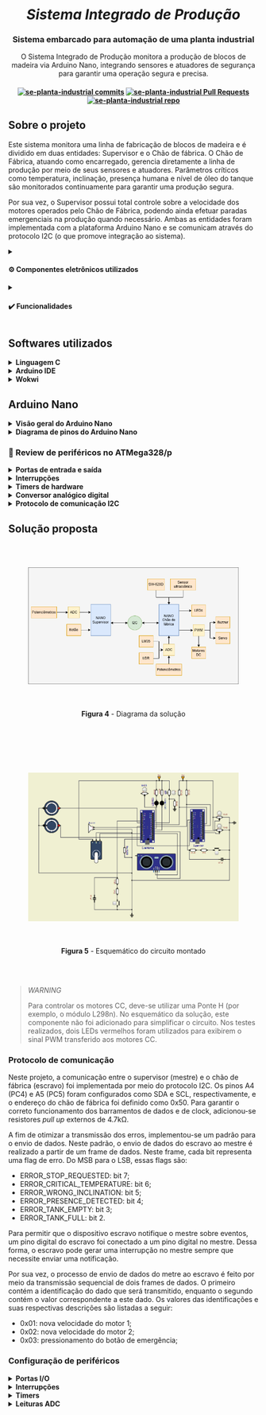 <h1 align="center"><i>Sistema Integrado de Produção</i></h1>

<h3 align="center">Sistema embarcado para automação de uma planta industrial</h3>

<p align="center">O Sistema Integrado de Produção monitora a produção de blocos de madeira via Arduino Nano, integrando sensores e atuadores
de segurança para garantir uma operação segura e precisa.</p>

<h4 align="center">
<a href="https://github.com/camilaqPereira/se-planta-industrial/commits"> <img alt="se-planta-industrial commits" 
										  src="https://img.shields.io/github/last-commit/camilaqPereira/se-planta-industrial"></a>
<a href="https://github.com/camilaqPereira/se-planta-industrial/pulls"> <img alt="se-planta-industrial Pull Requests" 
										  src="https://img.shields.io/github/issues-pr/camilaqPereira/se-planta-industrial">
</a>
<a href="https://github.com/camilaqPereira/se-planta-industrial"><img alt="se-planta-industrial repo" 
								   src="https://img.shields.io/github/created-at/camilaqPereira/se-planta-industrial">
</a>
</h4>

## Sobre o projeto

Este sistema monitora uma linha de fabricação de blocos de madeira e é dividido em duas entidades: Supervisor e o Chão de fábrica. O Chão de Fábrica, atuando como encarregado, gerencia 
diretamente a linha de produção por meio de seus sensores e atuadores. Parâmetros críticos como temperatura, inclinação, presença humana e nível de óleo do tanque são monitorados continuamente para garantir uma produção segura. 

Por sua vez, o Supervisor possui total controle sobre a velocidade dos motores operados pelo Chão de Fábrica, podendo ainda efetuar paradas emergenciais na produção quando necessário. 
Ambas as entidades foram implementada com a plataforma Arduino Nano e se comunicam através do protocolo I2C (o que promove integração ao sistema).
<details>
  <summary>
    <h4> ⚙️ Componentes eletrônicos utilizados </h4>  
</summary>
  
- 2 potênciometros de 10K;
- 2 _pushbuttons_;
- 1 sensor de temperatura LM35;
- 1 buzzer passivo
- 1 LED verde;
- 1 LED vermelho;
- 1 sensor de inclinação SW-520D;
- 1 servo motor;
- 2 motores CC;
- 2 displays de 7 segmentos;
- 1 LDR;
- 1 sensor ultrassônico HC-SR04;

</details>
<details>
  <summary> 
    <h4> ✔️ Funcionalidades </h4></summary>

  #### Supervisor
  - Botão de parada: interrupção e/ou retomada da produção a qualquer momento;
  - Controle da velocidade dos motores por meio de potenciômetros;
  - (**NÃO FUNCIONAL**) Atualização periódica do status da produção via monitor serial: a cada 3 segundos, as seguintes informações são exibidas no monitor
      - Status do Sensor de Temperatura
      - Status do Sensor de Inclinação
      - Status do Sensor de Presença
      - Status do Nível Tanque de Óleo
      - Status da produção
      - Velocidade dos motores
      - Quantidade de blocos cortados
  
  #### Chão de fábrica
  - Botão de parada: interrupção e/ou retomada da produção a qualquer momento;
  - Controle de motores CC para cortes verticais e horizontais (100 rotações = 5cm de madeira cortados);
  - Corte de blocos de madeira no tamanho 10cm x 25cm;
  - Contagem da quantidade de blocos cortados (**NÃO FUNCIONAL**);
  - Monitoramento da temperatura do sistema: faixa de operação 10°C a 40°C;
  - Monitoramento da orientação da madeira;
  - Monitoramento da prensença humana em torno da esteira;
  - Monitoramento do nível de óleo no tanque;
  - Notificação no monitor serial em caso de erros;
  - Notificação do supervisor via I2C em caso de erro.

  A descrição completa dos requisitos funcionais do sistema pode ser encontrada [aqui](https://github.com/camilaqPereira/se-planta-industrial/blob/f7c380d73aa0089b55bcd2929ed84c8df9953db7/docs/problema2-planta-industrial.pdf).
</details>


## Softwares utilizados
<details><summary><b>Linguagem C</b></summary>

### Linguagem C

É uma linguagem de programação de propósito geral que combina abstrações e controles de baixo nível sobre o hardware resultando em ganho de eficiência. O software criado em 1970 por 
Dennis Ritchie é estreitamente associada ao sistema operacional UNIX, uma vez que as versões desse sistema foram escritas em linguagem C. Além disso, a sintaxe simples e a alta 
portabilidade desta linguagem entre dispositivos contribui para seu amplo uso em sistemas embarcados de recursos limitados.

</details>

<details><summary><b>Arduino IDE</b></summary>

### Arduino IDE
O [Arduino IDE](https://docs.arduino.cc/software/ide/) é um software de código aberto destinado a implementação, compilação e _upload_ de códigos em placas Arduino. Esta plataforma disponibiliza uma ampla
biblioteca de funções pré-definidas que simplificam o desenvolvimento de projetos, tornando-o ideal para iniciantes e desenvolvedores experientes experientes.
</details>

<details><summary><b>Wokwi</b></summary>

### Wokwi
O [Wokwi](https://wokwi.com/) é um simulador de eletrônica online que permite projetar, testar e depurar projetos de hardware e software em um ambiente virtual. Este simulador disponiliza
placas populares como Raspberry Pi Pico/W, Arduino e ESP32, além componentes eletrônicos e recursos avançados como analisador lógico e simulação de Wifi.

</details>

## Arduino Nano

<details><summary><b>Visão geral do Arduino Nano</b></summary>

### Visão geral do Arduino Nano

Baseado no microcontrolador ATMega328p, o Arduino Nano (Figura 1) é uma placa de desenvolvimento compacta, versátil e compatível com prototipação em protoboards. Dentre suas 
características, destacam-se:
- clock de 16MHz;
- 14 pinos digitais de entrada e saída;
- 6 saídas PWM;
- 8 saídas analógicas;
- Comunicação serial, SPI e I2C;
- Processador de 8 bits;
- 32 registradores de propósito geral de 8 bits.

As informações de configuração dos registradores pode ser encontrada no [datasheet do microcontrolador ATMega328p](https://www.alldatasheet.com/datasheet-pdf/view/1425005/MICROCHIP/ATMEGA328P.html)

<div align="center">
  <figure>  
    <img src="docs/nano.png" width="600px">
    <figcaption>
      <p align="center"> 

[**Figura 1** - Arduino Nano](https://docs.arduino.cc/hardware/nano/)

</p>
    </figcaption>
  </figure>
</div>

</details>

<details><summary><b>Diagrama de pinos do Arduino Nano</b></summary>

### Diagrama de pinos do Arduino Nano

Figura 2 apresenta o diagrama de pinos do Arduino Nano.

<div align="center">
  <figure>  
    <img src="docs/nano-pinout.png" width="600px">
    <figcaption>
      <p align="center"> 

[**Figura 2** - Diagrama de pinos do Arduino Nano](https://docs.arduino.cc/hardware/nano/)

</p>
    </figcaption>
  </figure>
</div>


</details>

### 📖 Review de periféricos no ATMega328/p

<details><summary><b>Portas de entrada e saída</b></summary>

### Portas de entrada e saída

O ATMega328/p possui três conjuntos de portas I/O: PORTB (PB7, ..., PB0), PORTC (PC7, ..., PC0) e PORTD (PD7, ..., PD0). Cada um destes pinos podem ser lidos, modificados ou escritos individualmente. Os registradores para controle das portas de entrada e saída são:
- PORTx: registrador de dados usado para escrita nos pinos;
- DDRx: registrador de direção usado para definir a direção dos pinos (entrada ou saída);
- PINx: registrador de entrada usado leitura do conteúdo dos pinos.

> _NOTE_
>
> Todos os pinos do ATMega328/p possuem resistores _pull up_ internos, além de diodos de proteção entre o Vcc e o ground e uma capacitância de 10 pF.


</details>

<details><summary><b>Interrupções</b></summary>

### Interrupções
As interrupções no ATMega328p são:

- _vetoradas_: as rotinas de tratamento das interrupções possuem endereço fixo;

- _mascaráveis_: podem ser habilitadas individualmente;

- desabilitadas durante a execução da rotina de tratamento de uma interrupção disparada anterior.

Todos os pinos podem gerar interrupções por mudança de nível lógico (PCINT0...23). No entanto, apenas os pinos INT0 e INT1 geram interrupções externas para
nível lógico baixo, nível lógico alto, mudança de nível lógico, borda de descida ou borda de subida.

> _NOTE_
>
> O ATMega328/p possui um bit de controle para habilitação de todas as interrupções: bit 1 do SREG.

</details>

<details><summary><b>Timers de hardware</b></summary>

### Timers de hardware

O microcontrolador ATMega328/p é equipado com três temporizadores de hardware: TIMER0, TIMER1 E TIMER2. Estes timers são amplamente empregados em contagens 
simples, contagens de eventos externos, geração de sinais PWM (2 canais por timer) e geração de frequência. Cada um dos contadores possui um divisor de clock de até
10 bits, permitindo um controle preciso das temporizações.

TIMER0 e TIMER2 são temporizadores de 8 bits que apresentam quatro modos de operação. São eles:
- Modo nomal: o temporizador conta continuamente de forma crescente de 0 a 255;
- Modo CTC (_clear timer on compare_): o temporizador é zerado quando o contador atinge o valor TOP configurado (OCRxA);
- Modo PWM rápido: geração de um sinal PWM de alta frequência. O timer conta de 0 a TOP. A saída pode ser não-invertida (OCxA limpo na igualdade de comparação) ou invertida (OCxA
ativo na igualdade de comparação);
- Modo PWM com fase corrigida: permite o ajuste da fase do sinal PWM. Baseia-se na contagem crescente e decrescente do contador, e é mais lento e preciso que o modo PWM rápido.

TIMER1 é um temporizador de 16 bits que permite a utilização tanto de um clock interno como de um clock externo para a contagem. Além dos modos de operação já citados, TIMER1 pode operar também no modo PWM com correção de fase e frequência. Neste modo, o pulso sempre é simétrico ao ponto médio do período.


> _NOTE_
>
> O TIMER2 permite o uso de um clock independente (externo) para a contagem precisa de 1s. 
</details>


<details><summary><b>Conversor analógico digital</b></summary>

### Conversor analógico digital

Os valores analógicos são grandezas que variam continuamente dentro de um intervalo. Para realizar o processamento destas grandezas em sistemas digitais, é necessário mapear o valor 
analógico real para um valor discreto com resolução compatível com o microcontrolador usado. Este mapeamento ocorre por meio da amostragem e quantização do sinal analógico. Neste 
contexto, os conversores AD são utilizados para conversão das grandezas analógicas. 

No ATMega328p, o ADC apresenta uma resolução de 10 bits e um tempo de conversão de 13 a 260 us. Este periférico integra seis canais multiplexados, permitindo a leitura de diferentes entradas analógicas. Além disso,  ADC opera em dois modos distintos: modo simples para conversões únicas ou modo contínuo para leitura constante de dados.

</details>

<details><summary><b>Protocolo de comunicação I2C</b></summary>

### Protocolo de comunicação I2C

O protocolo I2C permite a comunicação entre mestres e escravos por meio de dois barramentos: barramento de dados serial (SDA) que transporta endereços, dados e controle; e o barramento 
de clock serial (SCL) que sicroniza o transmissor e receptor durante a comunicação. 

Os dispositivos são classificados em mestres ou escravos. Os mestres geram os sinais de clock e iniciam a transmissão. Por sua vez, os escravos recebem e executam os comandos dos escravos. Cada escravo possui um endereço de identificação. Figura 3 apresenta um exemplo de uma interface I2C em um sistema embarcado.


<div align="center">
  <figure>  
    <img src="docs/i2c.png" width="600px">
    <figcaption>
      <p align="center"> 

[**Figura 3** -Exemplo de barramento I2C em um sistema embarcado](https://www.ti.com/lit/an/slva704/slva704.pdf)

</p>
    </figcaption>
  </figure>
</div>

No microcontrolador ATMega328/p, a interface I2C, chamada de TWI (_Two Wire Serial Interface_), utiliza um endereçamento de 7 bits e suporta uma velocidade de até 400 kHz na transferência de dados. É fundamental que os pinos de SDA e SCL sejam conectados a resistores _pull up_ para garantr uma transmissão estável. 

> _TIP_
> 
> Para saber mais sobre o protocolo I2C acesse [Understanding I2C Bus | Texas Instruments](https://www.ti.com/lit/an/slva704/slva704.pdf).

</details>

## Solução proposta

<div align="center">
  <figure>  
    <img src="docs/diagrama.png">
    <figcaption>
      <p align="center"> 

**Figura 4** - Diagrama da solução

</p>
    </figcaption>
  </figure>
</div>

<div align="center">
  <figure>  
    <img src="docs/schematic.png">
    <figcaption>
      <p align="center"> 

**Figura 5** - Esquemático do circuito montado

</p>
    </figcaption>
  </figure>
</div>

> _WARNING_
>
> Para controlar os motores CC, deve-se utilizar uma Ponte H (por exemplo, o módulo L298n). No esquemático da solução, este componente não foi adicionado para simplificar o circuito.
> Nos testes realizados, dois LEDs vermelhos foram utilizados para exibirem o sinal PWM transferido aos motores CC.

### Protocolo de comunicação

Neste projeto, a comunicação entre o supervisor (mestre) e o chão de fábrica (escravo) foi implementada por meio do protocolo I2C. Os pinos A4 (PC4) e A5 (PC5) foram configurados como SDA e SCL, respectivamente, e o endereço do chão de fábrica foi definido como 0x50. Para garantir o correto funcionamento dos barramentos de dados e de clock, adicionou-se resistores _pull up_ externos de 4.7kΩ.

A fim de otimizar a transmissão dos erros, implementou-se um padrão para o envio de dados. Neste padrão, o envio de dados do escravo ao mestre é realizado a partir de um frame de dados. Neste frame, cada bit representa uma flag de erro. Do MSB para o LSB, essas flags são:
- ERROR_STOP_REQUESTED: bit 7;
- ERROR_CRITICAL_TEMPERATURE: bit 6;
- ERROR_WRONG_INCLINATION: bit 5;
- ERROR_PRESENCE_DETECTED: bit 4;
- ERROR_TANK_EMPTY: bit 3;
- ERROR_TANK_FULL: bit 2.

Para permitir que o dispositivo escravo notifique o mestre sobre eventos, um pino digital do escravo foi conectado a um pino digital no mestre. Dessa forma, o escravo 
pode gerar uma interrupção no mestre sempre que necessite enviar uma notificação.

Por sua vez, o processo de envio de dados do metre ao escravo é feito por meio da transmissão sequencial de dois frames de dados. O primeiro contém a identificação do dado que será transmitido, enquanto o segundo contém o valor 
correspondente a este dado. Os valores das identificações e suas respectivas descrições são listadas a seguir:
- 0x01: nova velocidade do motor 1;
- 0x02: nova velocidade do motor 2;
- 0x03: pressionamento do botão de emergência;

### Configuração de periféricos

<details><summary><b>Portas I/O</b></summary>

#### Portas I/O

Tabela 1 e Tabela 2 listam, respectivamente, as portas I/O utilizadas (e suas configurações) pelo chão de fábrica e supervisor.

| Pino | Direção | Descrição |
| :---: | :---: | :---: |
| PD5 | Saída digital | Mestre: utilizado para solicitar ao mestre que inicie uma comunicação no modo leitura |
| PB3 | Saída PWM | Motor CC 1 |
| PD3 | Saída PWM | Motor CC 2 |
| A7 | Entrada analógica | LM35 |
| A6 | Entrada analógica | LDR |
| PC2 | Saída digital | Led verde |
| PC3 | Saída digital | Led vermelho |
| PD6 | Saída PWM | Buzzer passivo |
| PB4 | Entrada digital | SW-520D |
| PD2 | Entrada digital | Botão |
| PB1 | Saída PWM | Servo motor |
| PC0 | Saída digital | Trigger para HC-SR04 |
| PC1 | Entrada digital | Echo para HC-SR04 |

<p>Tabela 1: Portas I/O usadas pelo chão de fábrica e suas respectivas configurações</p>

| Pino | Direção | Descrição |
| :---: | :---: | :---: |
| A0 | Entrada analógica | Potênciometro |
| A1 | Entrada analógica | Potênciometro |
| PD2 | Entrada digital | Botão |

<p>Tabela 2: Portas I/O usadas pelo supervisor e suas respectivas configurações</p>


</details>
<details><summary><b>Interrupções</b></summary>

#### Interrupções
- Chão de fábrica:
	- INT0: utilizado para realizar a leitura do botão. Esta interrupção foi configurada para disparar na borda de descida;
	- TIMER2_OVF: a interrupção no estouro do timer 2 foi ativada para realizar a leitura multiplexada ADC e leitura do sensor SW-520D de forma periódica;
	- ADC: a leitura ADC por interrupção foi ativada. Os canais ADC usadosno projeto são intercalados;
	- TWI: a comunicação TWI foi implementada por meio de interrupções.
- Supervisor:
  	- TIMER0_OVF: a interrupção no estouro do timer 0 foi ativada para realizar a leitura multiplexada ADC de forma periódica;
  	- ADC: a leitura ADC por interrupção foi ativada. Os canais ADC usadosno projeto são intercalados;
	- TWI: a comunicação TWI foi implementada por meio de interrupções.

</details>

<details><summary><b>Timers</b></summary>

#### Timers
- Chão de fábrica:
	- TIMER0: utilizado para o controle do buzzer passivo. Este timer foi configurado para o modo PWM rápido com prescaler igual a 8.
	- TIMER1: utilizado para o controle do servo motor e leitura do sensor ultrassônico. Este timer foi configurado para o modo PWM rápido com prescaler igual a 8. O ICR1 foi
 definido em 39999, produzindo um sinal com período de aproximadamente 20 ms. 
	- TIMER2: utilizado para o controle dos motores CC. Este timer foi configurado para o modoPWM com fase corrigida com prescaler de 8.
 - Supervisor:
   	- TIMER0: utilizado para as leituras ADC. Este temporizador foi configurado para o modo normal com prescaler de 1024.
   	- TIMER1: utilizado para as atualizações do status da produção. Este temporizador foi configurado para o modo CTC com prescaler de 1024. O TOP foi definido em 46874, gerando
um período de contagem de 3s (**NÃO FUNCIONAL**)
</details>


<details><summary><b>Leituras ADC</b></summary>

#### Leituras ADC

O ADC foi configurado para o modo contínuo com prescaler de 128 em ambas as partes. O bit ADATE não foi ativado, pois mais de um canal do ADC foi utilizado. A sinalização para o 
início de uma nova conversão é realizada no estouro do timer 2 e timer 1 no chão de fábrica e no supervisor, respectivamente.

</details>
